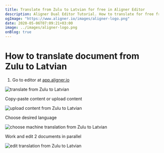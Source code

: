 ```yaml
---
title: Translate from Zulu to Latvian for free in Aligner Editor
description: Aligner Dual Editor Tutorial. How to translate for free from Zulu to Latvian. Aligner is multilingual document management platform. 
ogImage: "https://www.aligner.io/images/aligner-logo.png"
date: 2020-05-06T07:09:21+03:00
image: ../images/aligner-logo.png
onBlog: true
---
```


# How to translate document from Zulu to Latvian

1. Go to editor at [app.aligner.io](https://app.aligner.io "Aligner App web page")

![translate from Zulu to Latvian](../aligner-blank-editor.png "translate from Zulu to Latvian")

Copy-paste content or upload content

![upload content from Zulu to Latvian](../aligner-uploaded-document.png "upload content from Zulu to Latvian")

Choose desired language

![choose machine translation from Zulu to Latvian](../aligner-language-dropdown.png "choose machine translation from Zulu to Latvian")

Work and edit 2 documents in parallel

![edit translation from Zulu to Latvian](../aligner-double-sitded-editor.png "edit translation from Zulu to Latvian")

